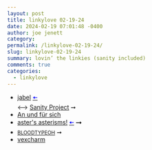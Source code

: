 ```yaml
---
layout: post
title: linkylove 02-19-24
date: 2024-02-19 07:01:48 -0400
author: joe jenett
category: 
permalink: /linkylove-02-19-24/
slug: linkylove-02-19-24
summary: lovin’ the linkies (sanity included)
comments: true
categories:
  - linkylove
---
```

<ul class="linkylove">
	<li><a title="jabel" href="https://jabel.blog/">jabel</a>  <a title="source" href="https://indieseek.xyz/links/"><span style="color:blue;">🠤</span></a><br>⟷ <a title="Sanity Project // jabel" href="https://jabel.blog/sanity-project/">Sanity Project</a> <span title="led to site shown below">➞</span></li>
	<li><a title="Adam Kotsko" href="https://itself.blog/">An und für sich</a></li>
	<li><a title="aster" href="https://asters-asterisms.neocities.org/">aster's asterisms!</a>  <a title="source" href="https://discourse.32bit.cafe/"><span style="color:blue;">🠤</span></a> <span title="led to site shown below">➞</span></li>
	<li><a title="Netty" href="https://bloodtypeoh.net/"><small>BLOODTYPEOH</small></a>  <span title="led to site shown below">➞</span></li>
	<li><a title="Kavya" href="https://vexcharm.net/">vexcharm</a></li>
</ul>
<a href="https://brid.gy/publish/mastodon"></a>